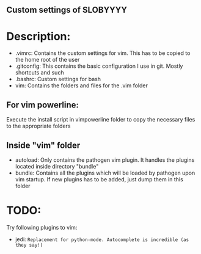 Custom settings of SLOBYYYY
---------------------------

Description:
============

 * .vimrc: Contains the custom settings for vim. This has to be copied to the home root of the user
 * .gitconfig: This contains the basic configuration I use in git. Mostly shortcuts and such
 * .bashrc: Custom settings for bash
 * vim: Contains the folders and files for the .vim folder

For vim powerline:
------------------
 Execute the install script in vimpowerline folder to copy the necessary files to the appropriate folders

Inside "vim" folder
-------------------
 * autoload: Only contains the pathogen vim plugin. It handles the plugins located inside directory "bundle"
 * bundle: Contains all the plugins which will be loaded by pathogen upon vim startup. If new plugins has to be added, just dump them in this folder

TODO:
=====
Try following plugins to vim:
 * jedi: `Replacement for python-mode. Autocomplete is incredible (as they say!)`
